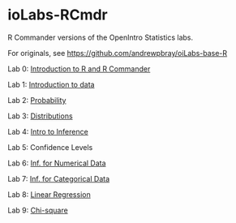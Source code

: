 # ioLabs-RCmdr
R Commander versions of the OpenIntro Statistics labs.

For originals, see https://github.com/andrewpbray/oiLabs-base-R

Lab 0: [Introduction to R and R Commander](https://htmlpreview.github.io/?https://github.com/mthomas7/ioLabs-RCmdr/blob/master/intro_to_r_rcmdr/intro_to_r_rcmdr.html)

Lab 1: [Introduction to data](https://htmlpreview.github.io/?https://github.com/mthomas7/ioLabs-RCmdr/blob/master/intro_to_data/intro_to_data.html)

Lab 2: [Probability](https://htmlpreview.github.io/?https://github.com/mthomas7/ioLabs-RCmdr/blob/master/probability/probability.html)

Lab 3: [Distributions](https://htmlpreview.github.io/?https://github.com/mthomas7/ioLabs-RCmdr/blob/master/normal_distribution/normal_distribution.html)

Lab 4: [Intro to Inference](https://htmlpreview.github.io/?https://github.com/mthomas7/ioLabs-RCmdr/blob/master/sampling_distributions/sampling_distributions.html)

Lab 5: Confidence Levels

Lab 6: [Inf. for Numerical Data](https://htmlpreview.github.io/?https://github.com/mthomas7/ioLabs-RCmdr/blob/master/inf_for_numerical_data/inf_for_numerical_data.html)

Lab 7: [Inf. for Categorical Data](https://htmlpreview.github.io/?https://github.com/mthomas7/ioLabs-RCmdr/blob/master/inf_for_categorical_data/inf_for_categorical_data.html)

Lab 8: [Linear Regression](https://htmlpreview.github.io/?https://github.com/mthomas7/ioLabs-RCmdr/blob/master/simple_regression/simple_regression.html)

Lab 9: [Chi-square](https://htmlpreview.github.io/?https://github.com/mthomas7/ioLabs-RCmdr/blob/master/chi_square/chi_square.html)
